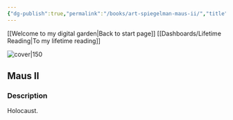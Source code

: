 ```yaml
---
{"dg-publish":true,"permalink":"/books/art-spiegelman-maus-ii/","title":"\"Maus II\"","tags":["graphic-novel","non-fiction","history","autobiography","world-war-2"]}
---
```


[[Welcome to my digital garden\|Back to start page]]
[[Dashboards/Lifetime Reading\|To my lifetime reading]]

![cover|150](http://books.google.com/books/content?id=Md1OAAAAMAAJ&printsec=frontcover&img=1&zoom=1&source=gbs_api)

## Maus II

### Description

Holocaust.
```